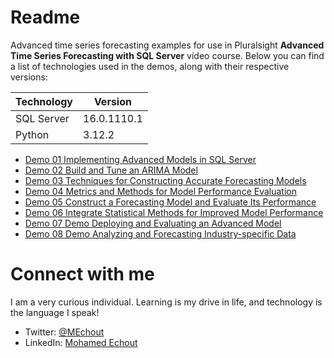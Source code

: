 # Readme
Advanced time series forecasting examples for use in Pluralsight **Advanced Time Series Forecasting with SQL Server** video course. Below you can find a list of technologies used in the demos, along with their respective versions:

| Technology    | Version |
| -------- | ------- |
| SQL Server  | 16.0.1110.1 |
| Python | 3.12.2 |

- [Demo 01 Implementing Advanced Models in SQL Server](https://github.com/SimoCs/)
- [Demo 02 Build and Tune an ARIMA Model](https://github.com/SimoCs/)
- [Demo 03 Techniques for Constructing Accurate Forecasting Models](https://github.com/)
- [Demo 04 Metrics and Methods for Model Performance Evaluation](https://github.com/SimoCs/)
- [Demo 05 Construct a Forecasting Model and Evaluate Its Performance](https://github.com/SimoCs/)
- [Demo 06 Integrate Statistical Methods for Improved Model Performance](https://github.com/SimoCs/)
- [Demo 07 Demo Deploying and Evaluating an Advanced Model](https://github.com/SimoCs/)
- [Demo 08 Demo Analyzing and Forecasting Industry-specific Data](https://github.com/SimoCs/)

# Connect with me
I am a very curious individual. Learning is my drive in life, and technology is the language I speak!

- Twitter: [@MEchout](https://twitter.com/MEchout)
- LinkedIn: [Mohamed Echout](https://www.linkedin.com/in/mohamed-echout/)
